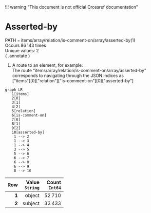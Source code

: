 !!! warning "This document is not official Crossref documentation"
# Asserted-by
PATH = items/array/relation/is-comment-on/array/asserted-by(1)  
Occurs 86 143 times  
Unique values: 2  
{ .annotate }

1. A route to an element, for example:  
   The route "items/array/relation/is-comment-on/array/asserted-by" corresponds to navigating through the JSON indices as  
   ["items"][0]["relation"]["is-comment-on"][0]["asserted-by"]  

```mermaid
graph LR
   1[items]
   2[0]
   3[1]
   4[2]
   5[relation]
   6[is-comment-on]
   7[0]
   8[1]
   9[2]
   10[asserted-by]
    1 --> 2
    1 --> 3
    1 --> 4
    3 --> 5
    5 --> 6
    6 --> 7
    6 --> 8
    6 --> 9
    8 --> 10
```

| **Row** | **Value**<br>`String` | **Count**<br>`Int64` |
|--------:|----------------------:|---------------------:|
| **1**   | object                | 52 710               |
| **2**   | subject               | 33 433               |

